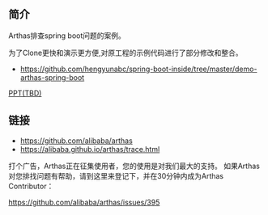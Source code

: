 ## 简介

Arthas排查spring boot问题的案例。

为了Clone更快和演示更方便,对原工程的示例代码进行了部分修改和整合。
* https://github.com/hengyunabc/spring-boot-inside/tree/master/demo-arthas-spring-boot

[PPT(TBD)]()

## 链接

* https://github.com/alibaba/arthas
* https://alibaba.github.io/arthas/trace.html

打个广告，Arthas正在征集使用者，您的使用是对我们最大的支持。
如果Arthas对您排找问题有帮助，请到这里来登记下，并在30分钟内成为Arthas Contributor：

https://github.com/alibaba/arthas/issues/395
